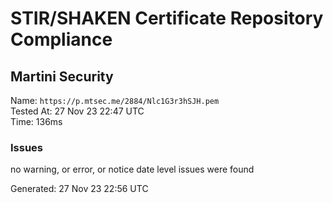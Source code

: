 # STIR/SHAKEN Certificate Repository Compliance

## Martini Security

Name: `https://p.mtsec.me/2884/Nlc1G3r3hSJH.pem`\
Tested At: 27 Nov 23 22:47 UTC\
Time: 136ms

### Issues

no warning, or error, or notice date level issues were found

Generated: 27 Nov 23 22:56 UTC
